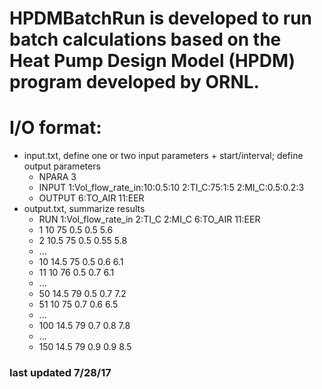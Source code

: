 # HPDMBatchRun is developed to run batch calculations based on the Heat Pump Design Model (HPDM) program developed by ORNL.

# I/O format:
* input.txt, define one or two input parameters + start/interval; define output parameters
	* NPARA	3
	* INPUT	1:Vol_flow_rate_in:10:0.5:10	2:TI_C:75:1:5	2:MI_C:0.5:0.2:3
	* OUTPUT	6:TO_AIR	11:EER
* output.txt, summarize results
	* RUN	1:Vol_flow_rate_in	2:TI_C	2:MI_C	6:TO_AIR	11:EER
	* 1	10	75	0.5	0.5	5.6
	* 2	10.5	75	0.5	0.55	5.8
	* ...
	* 10	14.5	75	0.5	0.6	6.1
	* 11	10	76	0.5	0.7	6.1
	* ...
	* 50	14.5	79	0.5	0.7	7.2
	* 51	10	75	0.7	0.6	6.5
	* ...
	* 100	14.5	79	0.7	0.8	7.8
	* ...
	* 150	14.5	79	0.9 0.9	8.5
		
		
### last updated 7/28/17